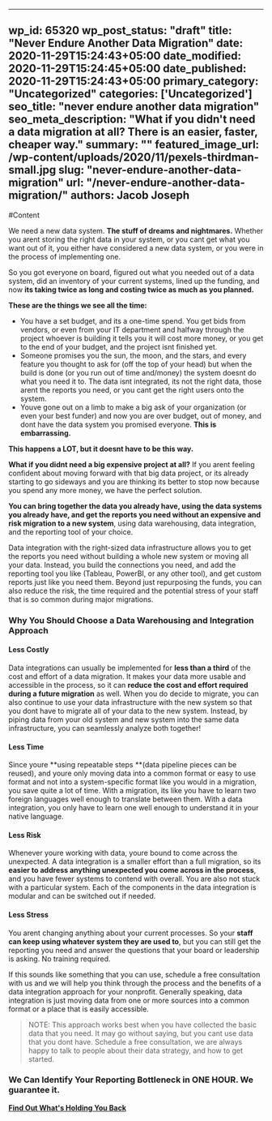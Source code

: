 
---
wp_id: 65320
wp_post_status: "draft" 
title: "Never Endure Another Data Migration"
date: 2020-11-29T15:24:43+05:00
date_modified: 2020-11-29T15:24:45+05:00
date_published: 2020-11-29T15:24:43+05:00
primary_category: "Uncategorized"
categories: ['Uncategorized'] 
seo_title: "never endure another data migration"
seo_meta_description: "What if you didn't need a data migration at all? There is an easier, faster, cheaper way."
summary: "" 
featured_image_url: /wp-content/uploads/2020/11/pexels-thirdman-small.jpg
slug: "never-endure-another-data-migration"
url: "/never-endure-another-data-migration/"
authors: Jacob Joseph
---

#Content



We need a new data system. **The stuff of dreams and nightmares.** Whether you arent storing the right data in your system, or you cant get what you want out of it, you either have considered a new data system, or you were in the process of implementing one.

So you got everyone on board, figured out what you needed out of a data system, did an inventory of your current systems, lined up the funding, and now **its taking twice as long and costing twice as much as you planned.**

**These are the things we see all the time:**

*   You have a set budget, and its a one-time spend. You get bids from vendors, or even from your IT department and halfway through the project whoever is building it tells you it will cost more money, or you get to the end of your budget, and the project isnt finished yet.
*   Someone promises you the sun, the moon, and the stars, and every feature you thought to ask for (off the top of your head) but when the build is done (or you run out of time and/money) the system doesnt do what you need it to. The data isnt integrated, its not the right data, those arent the reports you need, or you cant get the right users onto the system.
*   Youve gone out on a limb to make a big ask of your organization (or even your best funder) and now you are over budget, out of money, and dont have the data system you promised everyone. **This is embarrassing.**

**This happens a LOT, but it doesnt have to be this way.**

**What if you didnt need a big expensive project at all?** If you arent feeling confident about moving forward with that big data project, or its already starting to go sideways and you are thinking its better to stop now because you spend any more money, we have the perfect solution.

**You can bring together the data you already have, using the data systems you already have, and get the reports you need without an expensive and risk migration to a new system**, using data warehousing, data integration, and the reporting tool of your choice.

Data integration with the right-sized data infrastructure allows you to get the reports you need without building a whole new system or moving all your data. Instead, you build the connections you need, and add the reporting tool you like (Tableau, PowerBI, or any other tool), and get custom reports just like you need them. Beyond just repurposing the funds, you can also reduce the risk, the time required and the potential stress of your staff that is so common during major migrations.

### Why You Should Choose a Data Warehousing and Integration Approach

#### Less Costly

Data integrations can usually be implemented for **less than a third** of the cost and effort of a data migration. It makes your data more usable and accessible in the process, so it can **reduce the cost and effort required during a future migration** as well. When you do decide to migrate, you can also continue to use your data infrastructure with the new system so that you dont have to migrate all of your data to the new system. Instead, by piping data from your old system and new system into the same data infrastructure, you can seamlessly analyze both together!

#### Less Time

Since youre **using repeatable steps **(data pipeline pieces can be reused), and youre only moving data into a common format or easy to use format and not into a system-specific format like you would in a migration, you save quite a lot of time. With a migration, its like you have to learn two foreign languages well enough to translate between them. With a data integration, you only have to learn one well enough to understand it in your native language.

#### Less Risk

Whenever youre working with data, youre bound to come across the unexpected. A data integration is a smaller effort than a full migration, so its **easier to address anything unexpected you come across in the process**, and you have fewer systems to contend with overall. You are also not stuck with a particular system. Each of the components in the data integration is modular and can be switched out if needed.

#### Less Stress

You arent changing anything about your current processes. So your **staff can keep using whatever system they are used to**, but you can still get the reporting you need and answer the questions that your board or leadership is asking. No training required. 

If this sounds like something that you can use, schedule a free consultation with us and we will help you think through the process and the benefits of a data integration approach for your nonprofit. Generally speaking, data integration is just moving data from one or more sources into a common format or a place that is easily accessible.

> NOTE: This approach works best when you have collected the basic data that you need. It may go without saying, but you cant use data that you dont have. Schedule a free consultation, we are always happy to talk to people about their data strategy, and how to get started. 

### We Can Identify Your Reporting Bottleneck in ONE HOUR. We guarantee it.

[**Find Out What's Holding You Back**](https://meetings.hubspot.com/taj10/60-minute-consultation)



